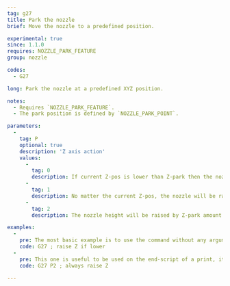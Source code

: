 ```yaml
---
tag: g27
title: Park the nozzle
brief: Move the nozzle to a predefined position.

experimental: true
since: 1.1.0
requires: NOZZLE_PARK_FEATURE
group: nozzle

codes:
  - G27

long: Park the nozzle at a predefined XYZ position.

notes:
  - Requires `NOZZLE_PARK_FEATURE`.
  - The park position is defined by `NOZZLE_PARK_POINT`.

parameters:
  -
    tag: P
    optional: true
    description: 'Z axis action'
    values:
      -
        tag: 0
        description: If current Z-pos is lower than Z-park then the nozzle will be raised to reach Z-park height
      -
        tag: 1
        description: No matter the current Z-pos, the nozzle will be raised/lowered to reach Z-park height
      -
        tag: 2
        description: The nozzle height will be raised by Z-park amount but never going over the machine's limit of `Z_MAX_POS`

examples:
  -
    pre: The most basic example is to use the command without any arguments, this will default to a move the the parking position and raising the Z-pos if lower than the default Z-park position.
    code: G27 ; raise Z if lower
  -
    pre: This one is useful to be used on the end-script of a print, it will raise the Z-pos by Z-park.
    code: G27 P2 ; always raise Z

---
```

